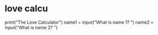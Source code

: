 # love calcu
print("The Love Calculator")
name1 = input("What is name 1? ")
name2 = input("What is name 2? ")
